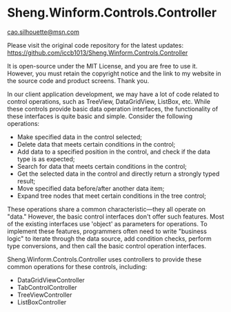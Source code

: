 # Sheng.Winform.Controls.Controller

cao.silhouette@msn.com  

Please visit the original code repository for the latest updates: https://github.com/iccb1013/Sheng.Winform.Controls.Controller

It is open-source under the MIT License, and you are free to use it. However, you must retain the copyright notice and the link to my website in the source code and product screens. Thank you.

In our client application development, we may have a lot of code related to control operations, such as TreeView, DataGridView, ListBox, etc. While these controls provide basic data operation interfaces, the functionality of these interfaces is quite basic and simple. Consider the following operations:

- Make specified data in the control selected;
- Delete data that meets certain conditions in the control;
- Add data to a specified position in the control, and check if the data type is as expected;
- Search for data that meets certain conditions in the control;
- Get the selected data in the control and directly return a strongly typed result;
- Move specified data before/after another data item;
- Expand tree nodes that meet certain conditions in the tree control;

These operations share a common characteristic—they all operate on "data." However, the basic control interfaces don't offer such features. Most of the existing interfaces use 'object' as parameters for operations. To implement these features, programmers often need to write "business logic" to iterate through the data source, add condition checks, perform type conversions, and then call the basic control operation interfaces.

Sheng.Winform.Controls.Controller uses controllers to provide these common operations for these controls, including:

- DataGridViewController
- TabControlController
- TreeViewController
- ListBoxController
